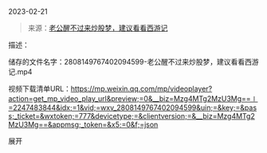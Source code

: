2023-02-21

> 来源：[老公醒不过来炒股梦，建议看看西游记](http://mp.weixin.qq.com/s?__biz=Mzg4MTg2MzU3Mg==&mid=2247483844&idx=1&sn=9322cc19cfa6b1aad5fae499168d80de&chksm=cf5e3f3ff829b629f09c46b94b4ab10b3687d79fb086514330729a5eba126c7a3baa5b14e909&scene=27#wechat_redirect)
> 

描述：

储存的文件名字：2808149767402094599-老公醒不过来炒股梦，建议看看西游记.mp4

视频下载清单URL：https://mp.weixin.qq.com/mp/videoplayer?action=get_mp_video_play_url&preview;=0&__biz=Mzg4MTg2MzU3Mg==∣=2247483844&idx;=1&vid;=wxv_2808149767402094599&uin;=&key;=&pass;_ticket=&wxtoken;=777&devicetype;=&clientversion;=&__biz=Mzg4MTg2MzU3Mg==&appmsg;_token=&x5;=0&f;=json

展开

